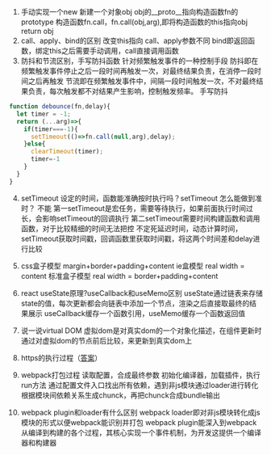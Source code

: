 1. 手动实现一个new
新建一个对象obj
obj的__proto__指向构造函数fn的prototype
构造函数fn.call，fn.call(obj,arg),即将构造函数的this指向obj
return obj
2. call、apply、bind的区别
改变this指向
call、apply参数不同
bind即返回函数，绑定this之后需要手动调用，call直接调用函数
3. 防抖和节流区别，手写防抖函数
针对频繁触发事件的一种控制手段
防抖即在频繁触发事件停止之后一段时间再触发一次，对最终结果负责，在消停一段时间之后再触发
节流即在频繁触发事件中，间隔一段时间触发一次，不对最终结果负责，每次触发都不对结果产生影响，控制触发频率。
手写防抖
```js
function debounce(fn,delay){
  let timer = -1;
  return (...arg)=>{
    if(timer===-1){
      setTimeout(()=>fn.call(null,arg),delay);
    }else{
      clearTimeout(timer);
      timer=-1      
    }
  }
}
```
4. setTimeout 设定的时间，函数能准确按时执行吗？setTimeout 怎么能做到准时？
不能
第一setTimeout是宏任务，需要等待执行，如果前面执行时间过长，会影响setTimeout的回调执行
第二setTimeout需要时间构建函数和调用函数，对于比较精细的时间无法把控
不定死延迟时间，动态计算时间，setTimeout获取时间戳，回调函数里获取时间戳，将这两个时间差和delay进行比较
5. css盒子模型
margin+border+padding+content
ie盒模型 real width = content
标准盒子模型 real width = border+padding+content

6. react useState原理?useCallback和useMemo区别
useState通过链表来存储state的值，每次更新都会向链表中添加一个节点，渲染之后直接取最终的结果展示
useCallback缓存一个函数引用，useMemo缓存一个函数返回值
7. 说一说virtual DOM
虚拟dom是对真实dom的一个对象化描述，在组件更新时通过对虚拟dom的节点前后比较，来更新到真实dom上
8. https的执行过程（[答案](https://github.com/airuikun/technology-blog/issues/2)）
9. webpack打包过程
读取配置，合成最终参数
初始化编译器，加载插件，执行run方法
通过配置文件入口找出所有依赖，遇到非js模块通过loader进行转化
根据模块间依赖关系生成chunck，再把chunck合成bundle输出
10. webpack plugin和loader有什么区别
webpack loader即对非js模块转化成js模块的形式以便webpack能识别并打包
webpack plugin能深入到webpack从编译到构建的各个过程，其核心实现一个事件机制，为开发这提供一个编译器和构建器